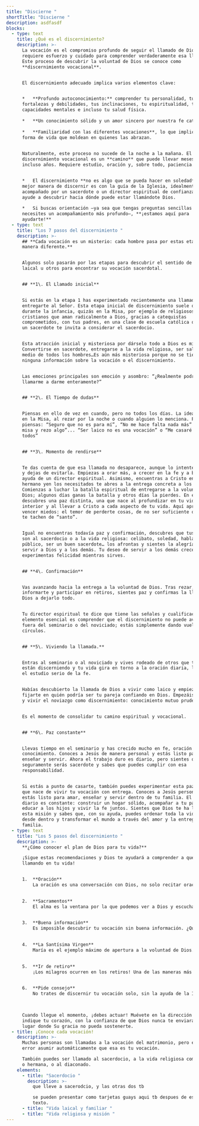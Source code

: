 ```yaml
---
title: "Discierne "
shortTitle: "Discierne "
description: asdfasdf
blocks:
  - type: text
    title: ¿Qué es el discernimiento?
    description: >-
      La vocación es el compromiso profundo de seguir el llamado de Dios. Se
      requiere esfuerzo y cuidado para comprender verdaderamente esa llamada.
      Este proceso de descubrir la voluntad de Dios se conoce como
      **discernimiento vocacional**.


      El discernimiento adecuado implica varios elementos clave:


      *   **Profundo autoconocimiento:** comprender tu personalidad, tus
      fortalezas y debilidades, tus inclinaciones, tu espiritualidad, tus
      capacidades mentales e incluso tu salud física.
          
      *   **Un conocimiento sólido y un amor sincero por nuestra fe católica.**
          
      *   **Familiaridad con las diferentes vocaciones**, lo que implican y la
      forma de vida que moldean en quienes las abrazan.
          

      Naturalmente, este proceso no sucede de la noche a la mañana. El
      discernimiento vocacional es un **camino** que puede llevar meses o
      incluso años. Requiere estudio, oración y, sobre todo, paciencia.


      *   El discernimiento **no es algo que se pueda hacer en soledad**. La
      mejor manera de discernir es con la guía de la Iglesia, idealmente
      acompañado por un sacerdote o un director espiritual de confianza que te
      ayude a descubrir hacia dónde puede estar llamándote Dios.
          
      *   Si buscas orientación —ya sea que tengas preguntas sencillas o
      necesites un acompañamiento más profundo—, **¡estamos aquí para
      ayudarte!**
  - type: text
    title: "Los 7 pasos del discernimiento "
    description: >-
      ## **Cada vocación es un misterio: cada hombre pasa por estas etapas de
      manera diferente.**


      Algunos solo pasarán por las etapas para descubrir el sentido de su vida
      laical u otros para encontrar su vocación sacerdotal.


      ## **1\. El Llamado inicial**


      Si estás en la etapa 1 has experimentado recientemente una llamada a
      entregarte al Señor. Esta etapa inicial de discernimiento suele ocurrir
      durante la infancia, quizás en la Misa, por ejemplo de religiosos, viendo
      cristianos que aman radicalmente a Dios, gracias a catequistas
      comprometidos, con tus padres, en una clase de escuela católica o cuando
      un sacerdote te invita a considerar el sacerdocio.


      Esta atracción inicial y misteriosa por dárselo todo a Dios es misteriosa.
      Convertirse en sacerdote, entregarse a la vida religiosa, ser sal y luz en
      medio de todos los hombres…Es aún más misteriosa porque no se tiene casi
      ninguna información sobre la vocación o el discernimiento.


      Las emociones principales son emoción y asombro: “¿Realmente podría Dios
      llamarme a darme enteramente?”


      ## **2\. El Tiempo de dudas**


      Piensas en ello de vez en cuando, pero no todos los días. La idea aparece
      en la Misa, al rezar por la noche o cuando alguien lo menciona. Pero
      piensas: “Seguro que no es para mí”, “No me hace falta nada más” “Ya voy a
      misa y rezo algo”... “Ser laico no es una vocación” o “Me casaré como
      todos”


      ## **3\. Momento de rendirse**


      Te das cuenta de que esa llamada no desaparece, aunque lo intentes. Cedes
      y dejas de evitarla. Empiezas a orar más, a crecer en la fe y a buscar
      ayuda de un director espiritual. Asimismo, encuentras a Cristo en tu
      hermano yen los necesitados te abres a la entrega concreta a los demás.
      Comienzas a luchar la batalla espiritual de entregarse a la voluntad de
      Dios; algunos días ganas la batalla y otros días la pierdes. En esta etapa
      descubres una paz distinta, una que nace al profundizar en tu vida
      interior y al llevar a Cristo a cada aspecto de tu vida. Aquí aprendes a
      vencer miedos: el temor de perderte cosas, de no ser suficiente o de que
      te tachen de “santo”.


      Igual no encuentras todavía paz y confirmación, descubres que tus miedos
      son al sacerdocio o a la vida religiosa: celibato, soledad, hablar en
      público, ser un buen sacerdote… los afrontas y sientes la alegría de
      servir a Dios y a los demás. Tu deseo de servir a los demás crece y
      experimentas felicidad mientras sirves.


      ## **4\. Confirmación**


      Vas avanzando hacia la entrega a la voluntad de Dios. Tras rezar,
      informarte y participar en retiros, sientes paz y confirmas la llamada de
      Dios a dejarlo todo.


      Tu director espiritual te dice que tiene las señales y cualificaciones. El
      elemento esencial es comprender que el discernimiento no puede avanzar más
      fuera del seminario o del noviciado; estás simplemente dando vueltas en
      círculos.


      ## **5\. Viviendo la llamada.**


      Entras al seminario o al noviciado y vives rodeado de otros que también
      están discerniendo y tu vida gira en torno a la oración diaria, la Misa y
      el estudio serio de la fe.


      Habías descubierto la llamada de Dios a vivir como laico y empiezas a
      fijarte en quién podría ser tu pareja confiando en Dios. Empezáis a salir
      y vivir el noviazgo como discernimiento: conocimiento mutuo prudente y


      Es el momento de consolidar tu camino espiritual y vocacional.


      ## **6\. Paz constante**


      Llevas tiempo en el seminario y has crecido mucho en fe, oración y
      conocimiento. Conoces a Jesús de manera personal y estás listo para
      enseñar y servir. Ahora el trabajo duro es diario, pero sientes que
      seguramente serás sacerdote y sabes que puedes cumplir con esa
      responsabilidad.


      Si estás a punto de casarte, también puedes experimentar esta paz interior
      que nace de vivir tu vocación con entrega. Conoces a Jesús personalmente y
      estás listo para amar, enseñar y servir dentro de tu familia. El trabajo
      diario es constante: construir un hogar sólido, acompañar a tu pareja,
      educar a los hijos y vivir la fe juntos. Sientes que Dios te ha llamado a
      esta misión y sabes que, con su ayuda, puedes ordenar toda la vida social
      desde dentro y transformar el mundo a través del amor y la entrega de tu
      familia.
  - type: text
    title: "Los 5 pasos del discernimiento "
    description: >-
      **¿Cómo conocer el plan de Dios para tu vida?**  

      ¡Sigue estas recomendaciones y Dios te ayudará a comprender a qué te está
      llamando en tu vida!


      1.  **Oración**  
          La oración es una conversación con Dios, no solo recitar oraciones, sino hablar con el Señor desde el corazón. Todos los días lee la Biblia y habla con Jesús como si fuera tu mejor amigo. Pídele que te revele Su plan: “Jesús, quiero querer lo que Tú quieres. Aquí estoy, Señor; vengo a hacer Tu voluntad.” Confía plenamente en que Dios tiene un plan para ti.

          
      2.  **Sacramentos**  
          El alma es la ventana por la que podemos ver a Dios y escuchar Su voz. Si la ventana está sucia por el pecado, debe limpiarse mediante la Confesión para poder estar en unión con Dios. Cuando recibas la Comunión, pídele a Jesús que te muestre tu vocación.

          
      3.  **Buena información**  
          Es imposible descubrir tu vocación sin buena información. ¿Qué significa tener un matrimonio cristiano y santo? ¿Qué hacen los sacerdotes? ¿Cómo es la vida de una hermana o un hermano religioso? Busca información confiable y luego lleva lo aprendido de vuelta a la oración.

          
      4.  **La Santísima Virgen**  
          María es el ejemplo máximo de apertura a la voluntad de Dios. ¿Estás abierto a la voluntad de Dios para ti? Reza tres Avemarías cada día, específicamente para conocer tu vocación y tener el valor de seguirla.

          
      5.  **Ir de retiro**  
          ¡Los milagros ocurren en los retiros! Una de las maneras más seguras de descubrir el plan de Dios para ti es entrar en el silencio y la oración durante un tiempo prolongado. Pide a personas de confianza que te ayuden a encontrar un buen retiro.

          
      6.  **Pide consejo**  
          No trates de discernir tu vocación solo, sin la ayuda de la Iglesia. Habla con una hermana, un sacerdote o un diácono en quien confíes.

          

      Cuando llegue el momento, ¡debes actuar! Muévete en la dirección que te
      indique tu corazón, con la confianza de que Dios nunca te enviará a un
      lugar donde Su gracia no pueda sostenerte.
  - title: ¡Conoce cada vocación!
    description: >-
      Muchas personas son llamadas a la vocación del matrimonio, pero es un
      error asumir automáticamente que esa es tu vocación.  

      También puedes ser llamado al sacerdocio, a la vida religiosa como hermano
      o hermana, o al diaconado.
    elements:
      - title: "Sacerdocio "
        description: >-
          que lleve a sacerodcio, y las otras dos tb 

          se pueden presentar como tarjetas guays aqui tb despues de este
          texto. 
      - title: "Vida laical y familiar "
      - title: "Vida religiosa y misión "
---
```

